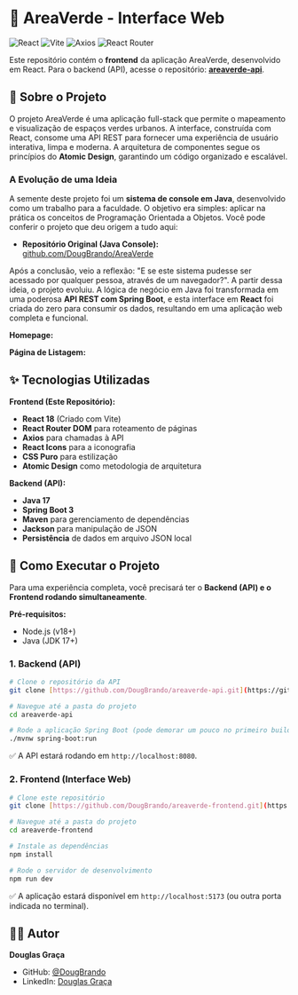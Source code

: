 # 🌳 AreaVerde - Interface Web

![React](https://img.shields.io/badge/React-20232A?style=for-the-badge&logo=react&logoColor=61DAFB)
![Vite](https://img.shields.io/badge/Vite-646CFF?style=for-the-badge&logo=vite&logoColor=white)
![Axios](https://img.shields.io/badge/Axios-5A29E4?style=for-the-badge&logo=axios&logoColor=white)
![React Router](https://img.shields.io/badge/React_Router-CA4245?style=for-the-badge&logo=react-router&logoColor=white)

Este repositório contém o **frontend** da aplicação AreaVerde, desenvolvido em React. Para o backend (API), acesse o repositório: **[areaverde-api](https://github.com/DougBrando/areaverde-api.git)**.

## 📖 Sobre o Projeto

O projeto AreaVerde é uma aplicação full-stack que permite o mapeamento e visualização de espaços verdes urbanos. A interface, construída com React, consome uma API REST para fornecer uma experiência de usuário interativa, limpa e moderna. A arquitetura de componentes segue os princípios do **Atomic Design**, garantindo um código organizado e escalável.

### A Evolução de uma Ideia

A semente deste projeto foi um **sistema de console em Java**, desenvolvido como um trabalho para a faculdade. O objetivo era simples: aplicar na prática os conceitos de Programação Orientada a Objetos. Você pode conferir o projeto que deu origem a tudo aqui:

* **Repositório Original (Java Console):** [github.com/DougBrando/AreaVerde](https://github.com/DougBrando/AreaVerde)

Após a conclusão, veio a reflexão: "E se este sistema pudesse ser acessado por qualquer pessoa, através de um navegador?". A partir dessa ideia, o projeto evoluiu. A lógica de negócio em Java foi transformada em uma poderosa **API REST com Spring Boot**, e esta interface em **React** foi criada do zero para consumir os dados, resultando em uma aplicação web completa e funcional.


**Homepage:**


**Página de Listagem:**


## ✨ Tecnologias Utilizadas

**Frontend (Este Repositório):**
* **React 18** (Criado com Vite)
* **React Router DOM** para roteamento de páginas
* **Axios** para chamadas à API
* **React Icons** para a iconografia
* **CSS Puro** para estilização
* **Atomic Design** como metodologia de arquitetura

**Backend (API):**
* **Java 17**
* **Spring Boot 3**
* **Maven** para gerenciamento de dependências
* **Jackson** para manipulação de JSON
* **Persistência** de dados em arquivo JSON local

## 🚀 Como Executar o Projeto

Para uma experiência completa, você precisará ter o **Backend (API) e o Frontend rodando simultaneamente**.

**Pré-requisitos:**
* Node.js (v18+)
* Java (JDK 17+)

### 1. Backend (API)

```bash
# Clone o repositório da API
git clone [https://github.com/DougBrando/areaverde-api.git](https://github.com/DougBrando/areaverde-api.git)

# Navegue até a pasta do projeto
cd areaverde-api

# Rode a aplicação Spring Boot (pode demorar um pouco no primeiro build)
./mvnw spring-boot:run
```
✅ A API estará rodando em `http://localhost:8080`.

### 2. Frontend (Interface Web)

```bash
# Clone este repositório
git clone [https://github.com/DougBrando/areaverde-frontend.git](https://github.com/DougBrando/areaverde-frontend.git)

# Navegue até a pasta do projeto
cd areaverde-frontend

# Instale as dependências
npm install

# Rode o servidor de desenvolvimento
npm run dev
```
✅ A aplicação estará disponível em `http://localhost:5173` (ou outra porta indicada no terminal).

## 👨‍💻 Autor

**Douglas Graça**

* GitHub: [@DougBrando](https://github.com/DougBrando)
* LinkedIn: [Douglas Graça](https://www.linkedin.com/in/douglas-graca/)